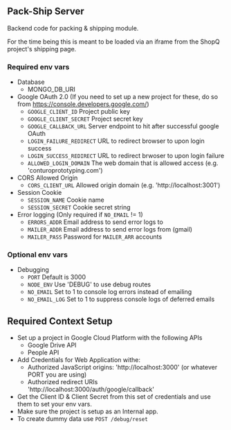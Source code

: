 ## Pack-Ship Server
Backend code for packing & shipping module.

For the time being this is meant to be loaded via an iframe from the ShopQ project's shipping page.

### Required env vars
* Database
  - MONGO_DB_URI
* Google OAuth 2.0 (If you need to set up a new project for these, do so from https://console.developers.google.com/)
  - `GOOGLE_CLIENT_ID` Project public key
  - `GOOGLE_CLIENT_SECRET` Project secret key
  - `GOOGLE_CALLBACK_URL` Server endpoint to hit after successful google OAuth
  - `LOGIN_FAILURE_REDIRECT` URL to redirect browser to upon login success
  - `LOGIN_SUCCESS_REDIRECT` URL to redirect brwoser to upon login failure
  - `ALLOWED_LOGIN_DOMAIN` The web domain that is allowed access (e.g. 'conturoprototyping.com')
* CORS Allowed Origin
  - `CORS_CLIENT_URL` Allowed origin domain (e.g. 'http://localhost:3001')
* Session Cookie
  - `SESSION_NAME` Cookie name
  - `SESSION_SECRET` Cookie secret string
* Error logging (Only required if `NO_EMAIL` != 1)
  - `ERRORS_ADDR` Email address to send error logs to
  - `MAILER_ADDR` Email address to send error logs from (gmail)
  - `MAILER_PASS` Password for `MAILER_ARR` accounts

### Optional env vars
* Debugging
  - `PORT` Default is 3000
  - `NODE_ENV` Use 'DEBUG' to use debug routes
  - `NO_EMAIL` Set to 1 to console log errors instead of emailing
  - `NO_EMAIL_LOG` Set to 1 to suppress console logs of deferred emails

## Required Context Setup
* Set up a project in Google Cloud Platform with the following APIs
  - Google Drive API
  - People API
* Add Credentials for Web Application withe:
  - Authorized JavaScript origins: 'http://localhost:3000' (or whatever PORT you are using)
  - Authorized redirect URIs 'http://localhost:3000/auth/google/callback'
* Get the Client ID & Client Secret from this set of credentials and use them to set your env vars.
* Make sure the project is setup as an Internal app.
* To create dummy data use `POST /debug/reset`